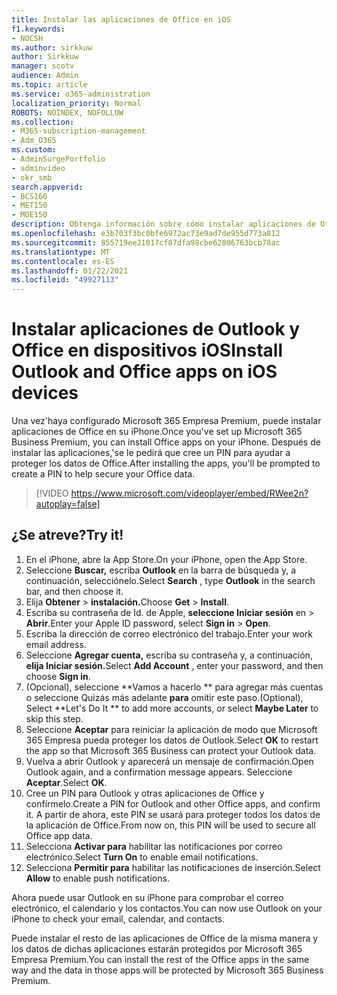 ```yaml
---
title: Instalar las aplicaciones de Office en iOS
f1.keywords:
- NOCSH
ms.author: sirkkuw
author: Sirkkuw
manager: scotv
audience: Admin
ms.topic: article
ms.service: o365-administration
localization_priority: Normal
ROBOTS: NOINDEX, NOFOLLOW
ms.collection:
- M365-subscription-management
- Adm_O365
ms.custom:
- AdminSurgePortfolio
- adminvideo
- okr_smb
search.appverid:
- BCS160
- MET150
- MOE150
description: Obtenga información sobre cómo instalar aplicaciones de Office en dispositivos iOS.
ms.openlocfilehash: e3b703f3bc0bfe6972ac73e9ad7de955d773a812
ms.sourcegitcommit: 855719ee21017cf87dfa98cbe62806763bcb78ac
ms.translationtype: MT
ms.contentlocale: es-ES
ms.lasthandoff: 01/22/2021
ms.locfileid: "49927113"
---
```

# <a name="install-outlook-and-office-apps-on-ios-devices"></a><span data-ttu-id="978ae-103">Instalar aplicaciones de Outlook y Office en dispositivos iOS</span><span class="sxs-lookup"><span data-stu-id="978ae-103">Install Outlook and Office apps on iOS devices</span></span>

<span data-ttu-id="978ae-104">Una vez&#39;haya configurado Microsoft 365 Empresa Premium, puede instalar aplicaciones de Office en su iPhone.</span><span class="sxs-lookup"><span data-stu-id="978ae-104">Once you&#39;ve set up Microsoft 365 Business Premium, you can install Office apps on your iPhone.</span></span> <span data-ttu-id="978ae-105">Después de instalar las aplicaciones,&#39;se le pedirá que cree un PIN para ayudar a proteger los datos de Office.</span><span class="sxs-lookup"><span data-stu-id="978ae-105">After installing the apps, you&#39;ll be prompted to create a PIN to help secure your Office data.</span></span>

> [!VIDEO https://www.microsoft.com/videoplayer/embed/RWee2n?autoplay=false]

## <a name="try-it"></a><span data-ttu-id="978ae-106">¿Se atreve?</span><span class="sxs-lookup"><span data-stu-id="978ae-106">Try it!</span></span>

1. <span data-ttu-id="978ae-107">En el iPhone, abre la App Store.</span><span class="sxs-lookup"><span data-stu-id="978ae-107">On your iPhone, open the App Store.</span></span>
2. <span data-ttu-id="978ae-108">Seleccione  **Buscar,** escriba  **Outlook** en la barra de búsqueda y, a continuación, selecciónelo.</span><span class="sxs-lookup"><span data-stu-id="978ae-108">Select  **Search** , type  **Outlook** in the search bar, and then choose it.</span></span>
3. <span data-ttu-id="978ae-109">Elija **Obtener**   >   **instalación.**</span><span class="sxs-lookup"><span data-stu-id="978ae-109">Choose  **Get**  >  **Install**.</span></span>
4. <span data-ttu-id="978ae-110">Escriba su contraseña de Id. de Apple, **seleccione Iniciar sesión** en  >   **Abrir**.</span><span class="sxs-lookup"><span data-stu-id="978ae-110">Enter your Apple ID password, select **Sign in** >  **Open**.</span></span>
5. <span data-ttu-id="978ae-111">Escriba la dirección de correo electrónico del trabajo.</span><span class="sxs-lookup"><span data-stu-id="978ae-111">Enter your work email address.</span></span>
6. <span data-ttu-id="978ae-112">Seleccione **Agregar cuenta,** escriba su contraseña y, a continuación, **elija Iniciar sesión.**</span><span class="sxs-lookup"><span data-stu-id="978ae-112">Select  **Add Account** , enter your password, and then choose  **Sign in**.</span></span>
7. <span data-ttu-id="978ae-113">(Opcional), seleccione \*\*Vamos a hacerlo \*\* para agregar más cuentas o seleccione Quizás más adelante  **para**  omitir este paso.</span><span class="sxs-lookup"><span data-stu-id="978ae-113">(Optional), Select  \*\*Let's Do It \*\* to add more accounts, or select  **Maybe Later**  to skip this step.</span></span>
8. <span data-ttu-id="978ae-114">Seleccione  **Aceptar** para reiniciar la aplicación de modo que Microsoft 365 Empresa pueda proteger los datos de Outlook.</span><span class="sxs-lookup"><span data-stu-id="978ae-114">Select  **OK** to restart the app so that Microsoft 365 Business  can protect your Outlook data.</span></span>
9. <span data-ttu-id="978ae-115">Vuelva a abrir Outlook y aparecerá un mensaje de confirmación.</span><span class="sxs-lookup"><span data-stu-id="978ae-115">Open Outlook again, and a confirmation message appears.</span></span> <span data-ttu-id="978ae-116">Seleccione  **Aceptar**.</span><span class="sxs-lookup"><span data-stu-id="978ae-116">Select  **OK**.</span></span>
10. <span data-ttu-id="978ae-117">Cree un PIN para Outlook y otras aplicaciones de Office y confírmelo.</span><span class="sxs-lookup"><span data-stu-id="978ae-117">Create a PIN for Outlook and other Office apps, and confirm it.</span></span> <span data-ttu-id="978ae-118">A partir de ahora, este PIN se usará para proteger todos los datos de la aplicación de Office.</span><span class="sxs-lookup"><span data-stu-id="978ae-118">From now on, this PIN will be used to secure all Office app data.</span></span>
11. <span data-ttu-id="978ae-119">Selecciona  **Activar para**  habilitar las notificaciones por correo electrónico.</span><span class="sxs-lookup"><span data-stu-id="978ae-119">Select  **Turn On**  to enable email notifications.</span></span>
12. <span data-ttu-id="978ae-120">Selecciona  **Permitir para** habilitar las notificaciones de inserción.</span><span class="sxs-lookup"><span data-stu-id="978ae-120">Select  **Allow** to enable push notifications.</span></span>

<span data-ttu-id="978ae-121">Ahora puede usar Outlook en su iPhone para comprobar el correo electrónico, el calendario y los contactos.</span><span class="sxs-lookup"><span data-stu-id="978ae-121">You can now use Outlook on your iPhone to check your email, calendar, and contacts.</span></span>

<span data-ttu-id="978ae-122">Puede instalar el resto de las aplicaciones de Office de la misma manera y los datos de dichas aplicaciones estarán protegidos por Microsoft 365 Empresa Premium.</span><span class="sxs-lookup"><span data-stu-id="978ae-122">You can install the rest of the Office apps in the same way and the data in those apps will be protected by Microsoft 365 Business Premium.</span></span>